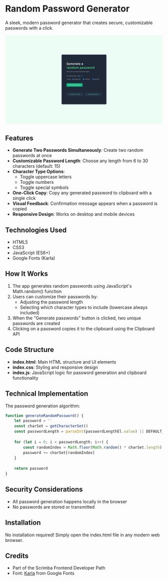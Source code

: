 # Random Password Generator

A sleek, modern password generator that creates secure, customizable passwords with a click.

![Password Generator Screenshot](demo.png)

## Features

- **Generate Two Passwords Simultaneously**: Create two random passwords at once
- **Customizable Password Length**: Choose any length from 6 to 30 characters (default: 15)
- **Character Type Options**:
    - Toggle uppercase letters
    - Toggle numbers
    - Toggle special symbols
- **One-Click Copy**: Copy any generated password to clipboard with a single click
- **Visual Feedback**: Confirmation message appears when a password is copied
- **Responsive Design**: Works on desktop and mobile devices

## Technologies Used

- HTML5
- CSS3
- JavaScript (ES6+)
- Google Fonts (Karla)

## How It Works

1. The app generates random passwords using JavaScript's Math.random() function
2. Users can customize their passwords by:
    - Adjusting the password length
    - Selecting which character types to include (lowercase always included)
3. When the "Generate passwords" button is clicked, two unique passwords are created
4. Clicking on a password copies it to the clipboard using the Clipboard API

## Code Structure

- **index.html**: Main HTML structure and UI elements
- **index.css**: Styling and responsive design
- **index.js**: JavaScript logic for password generation and clipboard functionality

## Technical Implementation

The password generation algorithm:

```javascript
function generateRandomPassword() {
    let password = ''
    const charSet = getCharacterSet()
    const passwordLength = parseInt(passwordLengthEl.value) || DEFAULT_PASSWORD_LENGTH

    for (let i = 0; i < passwordLength; i++) {
        const randomIndex = Math.floor(Math.random() * charSet.length)
        password += charSet[randomIndex]
    }

    return password
}
```

## Security Considerations

- All password generation happens locally in the browser
- No passwords are stored or transmitted

## Installation

No installation required! Simply open the index.html file in any modern web browser.

## Credits

- Part of the Scrimba Frontend Developer Path
- Font: [Karla](https://fonts.google.com/specimen/Karla) from Google Fonts
